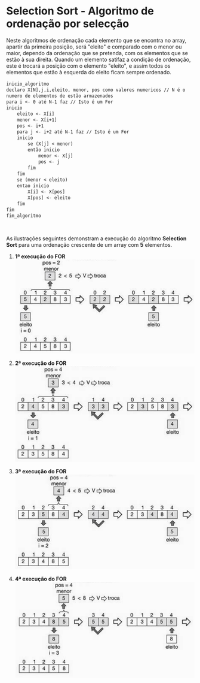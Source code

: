 # Selection Sort - Algoritmo de ordenação por selecção

Neste algoritmos de ordenação cada elemento que se encontra no array, apartir da primeira posição, será "eleito" e comparado com o menor ou maior, dependo da ordenação que se pretenda, com os elementos que se estão à sua direita. Quando um elemento satifaz a condição de ordenação, este é trocará a posição com o elemento "eleito", e assim todos os elementos que estão à esquerda do eleito ficam sempre ordenado.


```pseudocode
inicio_algoritmo
declaro X[N],j,i,eleito, menor, pos como valores numericos // N é o numero de elementos de estão armazenados
para i <- 0 até N-1 faz // Isto é um For
inicio
    eleito <- X[i] 
    menor <- X[i+1]
    pos <- i+1
    para j <- i+2 até N-1 faz // Isto é um For
    inicio
        se (X[j] < menor)
        então inicio
            menor <- X[j]
            pos <- j
        fim
    fim
    se (menor < eleito)
    entao inicio
        X[i] <- X[pos]
        X[pos] <- eleito
    fim
fim
fim_algoritmo
```
```.java



```

As ilustrações seguintes demonstram a execução do algoritmo **Selection Sort** para uma ordenação crescente de um array com __5__ elementos.

1. **1ª execução do FOR**
![1_iteração](../images/algoritmos/selection_sort_1_iteration.png)

1. **2ª execução do FOR**
![2_iteração](../images/algoritmos/selection_sort_2_iteration.png)

1. **3ª execução do FOR**
![3_iteração](../images/algoritmos/selection_sort_3_iteration.png)

1. **4ª execução do FOR**
![4_iteração](../images/algoritmos/selection_sort_4_iteration.png)

